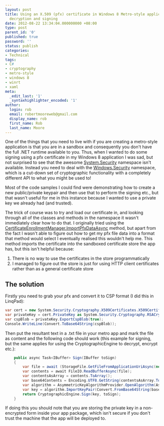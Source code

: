 ```yaml
---
layout: post
title: Using an X.509 (pfx) certificate in Windows 8 Metro-style application for encryption,
  decryption and signing
date: 2012-08-22 13:34:04.000000000 +08:00
type: post
parent_id: '0'
published: true
password: ''
status: publish
categories:
- Technical
tags:
- C#
- cryptography
- metro-style
- windows 8
- winrt
- xaml
meta:
  _edit_last: '1'
  _syntaxhighlighter_encoded: '1'
author:
  login: rob
  email: robertmooreweb@gmail.com
  display_name: rob
  first_name: Rob
  last_name: Moore
---
```



One of the things that you need to live with if you are creating a metro-style application is that you are in a sandbox and consequently you don't have the full .NET runtime available to you. Thus, when I wanted to do some signing using a pfx certificate in my Windows 8 application I was sad, but not surprised to see that the awesome [System.Security](http://msdn.microsoft.com/en-us/library/system.security.aspx) namespace isn't available. Instead you need to deal with the [Windows.Security](http://msdn.microsoft.com/en-us/library/windows/apps/windows.security.cryptography.core) namespace, which is a cut-down set of cryptographic functionality with a completely different API to what you might be used to!



Most of the code samples I could find were demonstrating how to create a new public/private keypair and then use that to perform the signing etc., but that wasn't useful for me in this instance because I wanted to use a private key we already had (and trusted).



The trick of course was to try and load our certificate in, and looking through all of the classes and methods in the namespace it wasn't immediately clear how to do that. I originally tried using the [CertificateEnrollmentManager.ImportPfxDataAsync](http://msdn.microsoft.com/en-us/library/windows/apps/windows.security.cryptography.certificates.certificateenrollmentmanager.importpfxdataasync) method, but apart from the fact I wasn't able to figure out how to get my pfx file data into a format that method would select I eventually realised this wouldn't help me. This method imports the certificate into the sandboxed certificate store the app has, but this isn't helpful because:


1. There is no way to use the certificates in the store programmatically
2. I managed to figure out the store is just for using HTTP client certificates rather than as a general certificate store


## The solution


Firstly you need to grab your pfx and convert it to CSP format (I did this in LinqPad):



```csharp
var cert = new System.Security.Cryptography.X509Certificates.X509Certificate2(@"c:pathtomypfx_file.pfx", "password", System.Security.Cryptography.X509Certificates.X509KeyStorageFlags.Exportable);
var privateKey = cert.PrivateKey as System.Security.Cryptography.RSACryptoServiceProvider;
var cspBlob = privateKey.ExportCspBlob(true);
Console.WriteLine(Convert.ToBase64String(cspBlob));
```



Then put the resultant text in a .txt file in your metro app and mark the file as content and the following code should work (this example for signing, but the same applies for using the CryptographicEngine to decrypt, encrypt etc.):  


```csharp
    public async Task<IBuffer> Sign(IBuffer toSign)
    {
        var file = await (StorageFile.GetFileFromApplicationUriAsync(new Uri("ms-appx:///path/to/my/csp_key.txt")));
        var contents = await FileIO.ReadBufferAsync(file);
        var contentsAsArray = contents.ToArray();
        var base64Contents = Encoding.UTF8.GetString(contentsAsArray.ToArray(), 0, contentsAsArray.ToArray().Length);
        var algorithm = AsymmetricKeyAlgorithmProvider.OpenAlgorithm(AsymmetricAlgorithmNames.RsaSignPkcs1Sha1);
        var key = algorithm.ImportKeyPair(Convert.FromBase64String(base64Contents).AsBuffer(), CryptographicPrivateKeyBlobType.Capi1PrivateKey);
        return CryptographicEngine.Sign(key, toSign);
    }
```



If doing this you should note that you are storing the private key in a non-encrypted form inside your app package, which isn't secure if you don't trust the machine that the app will be deployed to.

